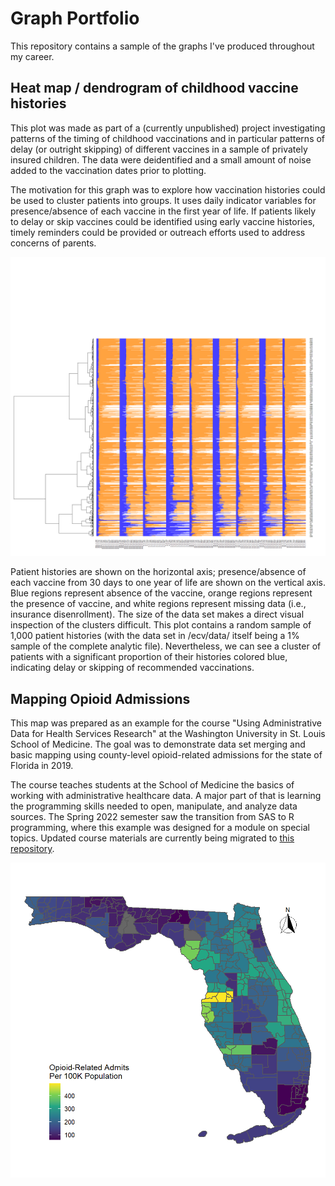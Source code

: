 # Graph Portfolio

This repository contains a sample of the graphs I've produced throughout my career.


## Heat map / dendrogram of childhood vaccine histories

This plot was made as part of a (currently unpublished) project investigating patterns of the timing of childhood vaccinations and in particular patterns of delay (or outright skipping) of different vaccines in a sample of privately insured children. The data were deidentified and a small amount of noise added to the vaccination dates prior to plotting.

The motivation for this graph was to explore how vaccination histories could be used to cluster patients into groups. It uses daily indicator variables for presence/absence of each vaccine in the first year of life. If patients likely to delay or skip vaccines could be identified using early vaccine histories, timely reminders could be provided or outreach efforts used to address concerns of parents.

![Heat map / dendrogram of early childhood vaccination histories](/ecv/output/clusters.png)

Patient histories are shown on the horizontal axis; presence/absence of each vaccine from 30 days to one year of life are shown on the vertical axis. Blue regions represent absence of the vaccine, orange regions represent the presence of vaccine, and white regions represent missing data (i.e., insurance disenrollment). The size of the data set makes a direct visual inspection of the clusters difficult. This plot contains a random sample of 1,000 patient histories (with the data set in /ecv/data/ itself being a 1% sample of the complete analytic file). Nevertheless, we can see a cluster of patients with a significant proportion of their histories colored blue, indicating delay or skipping of recommended vaccinations.


## Mapping Opioid Admissions

This map was prepared as an example for the course "Using Administrative Data for Health Services Research" at the Washington University in St. Louis School of Medicine. The goal was to demonstrate data set merging and basic mapping using county-level opioid-related admissions for the state of Florida in 2019.

The course teaches students at the School of Medicine the basics of working with administrative healthcare data. A major part of that is learning the programming skills needed to open, manipulate, and analyze data sources. The Spring 2022 semester saw the transition from SAS to R programming, where this example was designed for a module on special topics. Updated course materials are currently being migrated to [this repository](https://github.com/jsahrma/admin-data-course).

![Incidence of opioid-related admissions in the state of Florida in 2019](/flom/output/fl_opioid_incidence_map_2019.png)

